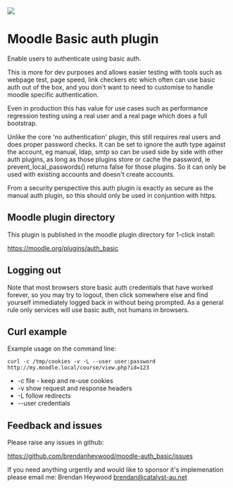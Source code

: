 <a href="https://travis-ci.org/brendanheywood/moodle-auth_basic">
<img src="https://travis-ci.org/brendanheywood/moodle-auth_basic.svg?branch=master">
</a>

Moodle Basic auth plugin
========================

Enable users to authenticate using basic auth.

This is more for dev purposes and allows easier testing with tools such as webpage test, page speed, link checkers etc which often can use basic auth out of the box, and you don't want to need to customise to handle moodle specific authentication.

Even in production this has value for use cases such as performance regression testing using a real user and a real page which does a full bootstrap.

Unlike the core 'no authentication' plugin, this still requires real users and does proper password checks. It can be set to ignore the auth type against the account, eg manual, ldap, smtp so can be used side by side with other auth plugins, as long as those plugins store or cache the password, ie prevent_local_passwords() returns false for those plugins. So it can only be used with existing accounts and doesn't create accounts.

From a security perspective this auth plugin is exactly as secure as the manual auth plugin, so this should only be used in conjuntion with https.

Moodle plugin directory
-----------------------

This plugin is published in the moodle plugin directory for 1-click install:

https://moodle.org/plugins/auth_basic


Logging out
-----------

Note that most browsers store basic auth credentials that have worked forever, so you may try to logout, then click somewhere else and find yourself immediately logged back in without being prompted. As a general rule only services will use basic auth, not humans in browsers.

Curl example
------------

Example usage on the command line:

```curl -c /tmp/cookies -v -L --user user:password http://my.moodle.local/course/view.php?id=123```

 * -c file - keep and re-use cookies
 * -v show request and response headers
 * -L follow redirects
 * --user credentials

Feedback and issues
-------------------

Please raise any issues in github:

https://github.com/brendanheywood/moodle-auth_basic/issues

If you need anything urgently and would like to sponsor it's implemenation please email me: Brendan Heywood brendan@catalyst-au.net
